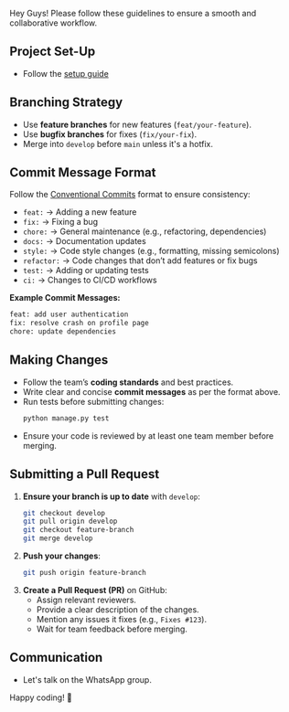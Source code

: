 Hey Guys! 
Please follow these guidelines to ensure a smooth and collaborative workflow.

## Project Set-Up
- Follow the [setup guide](SETUP.md)

## Branching Strategy
- Use **feature branches** for new features (`feat/your-feature`).
- Use **bugfix branches** for fixes (`fix/your-fix`).
- Merge into `develop` before `main` unless it's a hotfix.

## Commit Message Format
Follow the [Conventional Commits](https://www.conventionalcommits.org/) format to ensure consistency:

- `feat:` → Adding a new feature
- `fix:` → Fixing a bug
- `chore:` → General maintenance (e.g., refactoring, dependencies)
- `docs:` → Documentation updates
- `style:` → Code style changes (e.g., formatting, missing semicolons)
- `refactor:` → Code changes that don’t add features or fix bugs
- `test:` → Adding or updating tests
- `ci:` → Changes to CI/CD workflows

**Example Commit Messages:**
```sh
feat: add user authentication
fix: resolve crash on profile page
chore: update dependencies
```

## Making Changes
- Follow the team’s **coding standards** and best practices.
- Write clear and concise **commit messages** as per the format above.
- Run tests before submitting changes:
  ```sh
  python manage.py test
  ```
- Ensure your code is reviewed by at least one team member before merging.

## Submitting a Pull Request
1. **Ensure your branch is up to date** with `develop`:
   ```sh
   git checkout develop
   git pull origin develop
   git checkout feature-branch
   git merge develop
   ```
2. **Push your changes**:
   ```sh
   git push origin feature-branch
   ```
3. **Create a Pull Request (PR)** on GitHub:
   - Assign relevant reviewers.
   - Provide a clear description of the changes.
   - Mention any issues it fixes (e.g., `Fixes #123`).
   - Wait for team feedback before merging.

## Communication
- Let's talk on the WhatsApp group.

Happy coding! 🚀

